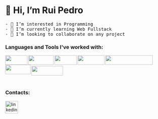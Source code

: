 <!DOCTYPE html>
<html lang="en">
<head>
    <meta charset="UTF-8">
    <meta name="viewport" content="width=device-width, initial-scale=1.0">
</head>
<body>
    <h1> 👋 Hi, I’m Rui Pedro </h1>
<pre>
- 👀 I’m interested in Programming
- 🌱 I’m currently learning Web Fullstack
- 💞️ I’m looking to collaborate on any project
</pre>
<h3>Languages and Tools I've worked with:</h3>
<div>
    <img src="https://img.shields.io/badge/C-00599C?style=for-the-badge&logo=c&logoColor=white" align='left' width="70" height="30" >
    <img src="https://img.shields.io/badge/C%2B%2B-00599C?style=for-the-badge&logo=c%2B%2B&logoColor=white" align= 'left' width="80" height="30">
    <img src="https://img.shields.io/badge/C%23-239120?style=for-the-badge&logo=c-sharp&logoColor=white" align='left' width="70" height="30">
    <img src="https://img.shields.io/badge/MySQL-005C84?style=for-the-badge&logo=mysql&logoColor=white" align='left' width="85" height="30">
    <img src="https://img.shields.io/badge/Microsoft%20SQL%20Server-CC2927?style=for-the-badge&logo=microsoft%20sql%20server&logoColor=white" align='left'width="150" height="30">
    <img src="https://img.shields.io/badge/Unity-100000?style=for-the-badge&logo=unity&logoColor=white" align='left'width="80" height="30">
</div>
<br>
<br>
<img src="https://img.shields.io/badge/Visual_Studio-5C2D91?style=for-the-badge&logo=visual%20studio&logoColor=white" align='left'width="100" height="30"/>

<br/>
<br/>
<!--<img src="https://github-readme-stats.vercel.app/api/top-langs/?username=Excalibur202"> -->
<br/>

### Contacts:

[<img src='https://img.shields.io/badge/LinkedIn-0077B5?style=for-the-badge&logo=linkedin&logoColor=white' alt='linkedin' height='40' color='blue'>](https://pt.linkedin.com/in/ruipedrogoncalvesoliveira?trk=people-guest_people_search-card)  

</body>
</html>
<!---
Excalibur202/Excalibur202 is a ✨ special ✨ repository because its `README.md` (this file) appears on your GitHub profile.
You can click the Preview link to take a look at your changes.
--->
